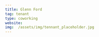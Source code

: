 ```yaml
---
title: Glenn Ford
tag: tenant
type: coworking
website: 
img:  /assets/img/tennant_placeholder.jpg
---
```



